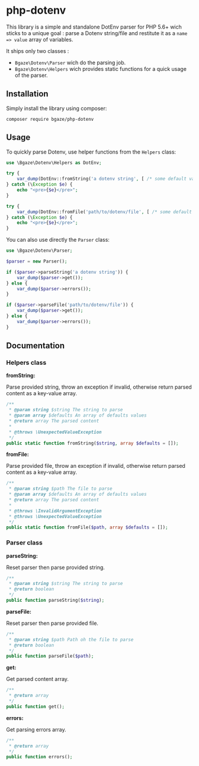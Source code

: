 # php-dotenv

This library is a simple and standalone DotEnv parser for PHP 5.6+ wich sticks to a unique goal : parse a Dotenv string/file and restitute it as a `name => value` array of variables.

It ships only two classes :
- `Bgaze\Dotenv\Parser` wich do the parsing job.
- `Bgaze\Dotenv\Helpers` wich provides static functions for a quick usage of the parser.

## Installation

Simply install the library using composer:

```
composer require bgaze/php-dotenv
```

## Usage

To quickly parse Dotenv, use helper functions from the `Helpers` class:  

```php
use \Bgaze\Dotenv\Helpers as DotEnv;

try {
    var_dump(DotEnv::fromString('a dotenv string', [ /* some default values */ ]));
} catch (\Exception $e) {
    echo "<pre>{$e}</pre>";
}

try {
    var_dump(DotEnv::fromFile('path/to/dotenv/file', [ /* some default values */ ]));
} catch (\Exception $e) {
    echo "<pre>{$e}</pre>";
}
```

You can also use directly the `Parser` class:

```php
use \Bgaze\Dotenv\Parser;

$parser = new Parser();

if ($parser->parseString('a dotenv string')) {
    var_dump($parser->get());
} else {
    var_dump($parser->errors());
}

if ($parser->parseFile('path/to/dotenv/file')) {
    var_dump($parser->get());
} else {
    var_dump($parser->errors());
}
```

## Documentation

### Helpers class

**fromString:**

Parse provided string, throw an exception if invalid, otherwise return parsed content as a key-value array.

```php
/**
 * @param string $string The string to parse
 * @param array $defaults An array of defaults values
 * @return array The parsed content
 * 
 * @throws \UnexpectedValueException
 */
public static function fromString($string, array $defaults = []);
```

**fromFile:**

Parse provided file, throw an exception if invalid, otherwise return parsed content as a key-value array.

```php
/**
 * @param string $path The file to parse
 * @param array $defaults An array of defaults values
 * @return array The parsed content
 * 
 * @throws \InvalidArgumentException
 * @throws \UnexpectedValueException
 */
public static function fromFile($path, array $defaults = []);
```

### Parser class

**parseString:**

Reset parser then parse provided string.

```php
/**
 * @param string $string The string to parse
 * @return boolean
 */
public function parseString($string);
```

**parseFile:**

Reset parser then parse provided file.

```php
/**
 * @param string $path Path oh the file to parse
 * @return boolean
 */
public function parseFile($path);
```

**get:**

Get parsed content array.

```php
/**
 * @return array
 */
public function get();
```

**errors:**

Get parsing errors array.

```php
/**
 * @return array
 */
public function errors();
```

